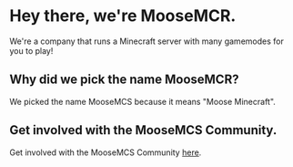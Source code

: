 # Hey there, we're MooseMCR.
We're a company that runs a Minecraft server with many gamemodes for you to play!
## Why did we pick the name MooseMCR?
We picked the name MooseMCS because it means "Moose Minecraft".
## Get involved with the MooseMCS Community.
Get involved with the MooseMCS Community [here](https://moosemcr.com).

